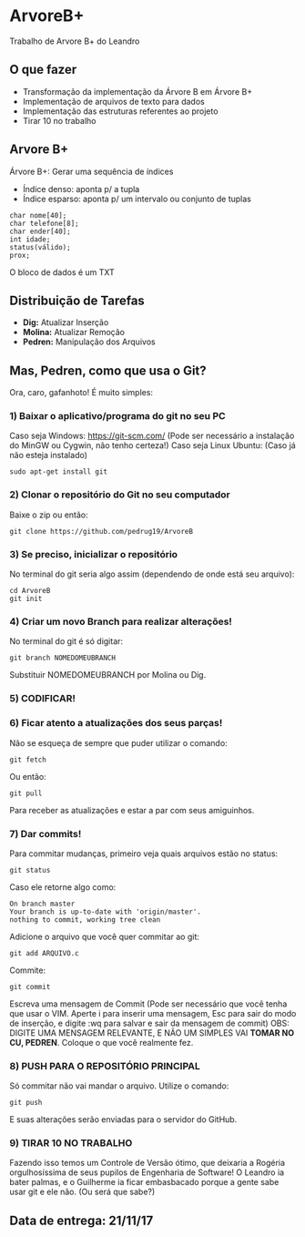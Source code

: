 # ArvoreB+
Trabalho de Arvore B+ do Leandro

## O que fazer

- Transformação da implementação da Árvore B em Árvore B+
- Implementação de arquivos de texto para dados
- Implementação das estruturas referentes ao projeto
- Tirar 10 no trabalho

## Arvore B+

Árvore B+: Gerar uma sequência de índices
- Índice denso: aponta p/ a tupla
- Índice esparso: aponta p/ um intervalo ou conjunto de tuplas

```
char nome[40];
char telefone[8];
char ender[40];
int idade;
status(válido);
prox;
```

O bloco de dados é um TXT

## Distribuição de Tarefas

- **Dig:** Atualizar Inserção
- **Molina:** Atualizar Remoção
- **Pedren:** Manipulação dos Arquivos

## Mas, Pedren, como que usa o Git?
Ora, caro, gafanhoto! É muito simples:

### 1) **Baixar o aplicativo/programa do git no seu PC**
  Caso seja Windows: https://git-scm.com/ (Pode ser necessário a instalação do MinGW ou Cygwin, não tenho certeza!)
  Caso seja Linux Ubuntu: (Caso já não esteja instalado)
  ```
  sudo apt-get install git
  ```
### 2) **Clonar o repositório do Git no seu computador**
  Baixe o zip ou então:
  ```
  git clone https://github.com/pedrug19/ArvoreB
  ```
### 3) **Se preciso, inicializar o repositório**
  No terminal do git seria algo assim (dependendo de onde está seu arquivo):
  ```
  cd ArvoreB
  git init
  ```
### 4) **Criar um novo Branch para realizar alterações!**
  No terminal do git é só digitar:
  ```
  git branch NOMEDOMEUBRANCH
  ```
  Substituir NOMEDOMEUBRANCH por Molina ou Dig.
  
### 5) **CODIFICAR!**
  
### 6) **Ficar atento a atualizações dos seus parças!**
  Não se esqueça de sempre que puder utilizar o comando:
  ```
  git fetch
  ```
  Ou então:
  ```
  git pull
  ```
  Para receber as atualizações e estar a par com seus amiguinhos.
    
 ### 7) **Dar commits!**
  Para commitar mudanças, primeiro veja quais arquivos estão no status:
  ```
  git status
  ```
  Caso ele retorne algo como:
  ```
  On branch master
  Your branch is up-to-date with 'origin/master'.
  nothing to commit, working tree clean
  ```
  Adicione o arquivo que você quer commitar ao git:
  ```
  git add ARQUIVO.c
  ```
  Commite:
  ```
  git commit
  ```
  Escreva uma mensagem de Commit (Pode ser necessário que você tenha que usar o VIM. Aperte i para inserir uma mensagem, Esc para sair do modo de inserção, e digite :wq para salvar e sair da mensagem de commit) OBS: DIGITE UMA MENSAGEM RELEVANTE, E NÃO UM SIMPLES VAI **TOMAR NO CU, PEDREN**. Coloque o que você realmente fez.
### 8) **PUSH PARA O REPOSITÓRIO PRINCIPAL**
  Só commitar não vai mandar o arquivo. Utilize o comando:
  ```
  git push
  ```
  E suas alterações serão enviadas para o servidor do GitHub.
    
### 9) **TIRAR 10 NO TRABALHO**
Fazendo isso temos um Controle de Versão ótimo, que deixaria a Rogéria orgulhosíssima de seus pupilos de Engenharia de Software! O Leandro ia bater palmas, e o Guilherme ia ficar embasbacado porque a gente sabe usar git e ele não. (Ou será que sabe?)

## **Data de entrega: 21/11/17**
